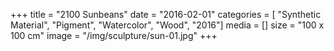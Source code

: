 +++
title = "2100 Sunbeans"
date = "2016-02-01"
categories = [ "Synthetic Material", "Pigment", "Watercolor", "Wood", "2016"]
media = []
size = "100 x 100 cm"
image = "/img/sculpture/sun-01.jpg"
+++

